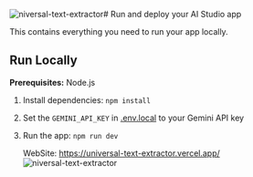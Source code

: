 ![niversal-text-extractor](https://github.com/user-attachments/assets/dc4ecccc-55c5-4113-a6f9-8116aad8fc2c)# Run and deploy your AI Studio app

This contains everything you need to run your app locally.

## Run Locally

**Prerequisites:**  Node.js


1. Install dependencies:
   `npm install`
2. Set the `GEMINI_API_KEY` in [.env.local](.env.local) to your Gemini API key
3. Run the app:
   `npm run dev`

   WebSite:
   https://universal-text-extractor.vercel.app/
   ![niversal-text-extractor](https://github.com/user-attachments/assets/dcfa7a07-84a7-4fb0-8e74-2d8f99d2fb9f)

